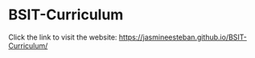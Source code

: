 # BSIT-Curriculum

Click the link to visit the website: https://jasmineesteban.github.io/BSIT-Curriculum/
